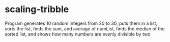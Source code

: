 # scaling-tribble
Program generates 10 random integers from 20 to 30, puts them in a list, sorts the list, finds the sum, and average of numList, finds the median of the sorted list, and shows how many numbers are evenly divisible by two.
